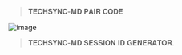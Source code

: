 > 𝐓𝐄𝐂𝐇𝐒𝐘𝐍𝐂-𝐌𝐃 𝐏𝐀𝐈𝐑 𝐂𝐎𝐃𝐄

![image](https://i.ibb.co/bMgLJKcx/lezhi-menu.png)


> 𝐓𝐄𝐂𝐇𝐒𝐘𝐍𝐂-𝐌𝐃 𝐒𝐄𝐒𝐒𝐈𝐎𝐍 𝐈𝐃 𝐆𝐄𝐍𝐄𝐑𝐀𝐓𝐎𝐑.



